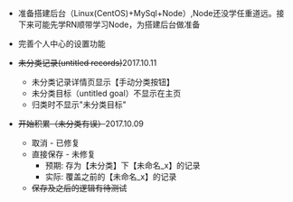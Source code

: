 - 准备搭建后台（Linux(CentOS)+MySql+Node）,Node还没学任重道远。接下来可能先学RN顺带学习Node，为搭建后台做准备
- 完善个人中心的设置功能
- ~~未分类记录(untitled records)~~2017.10.11
    - 未分类记录详情页显示【手动分类按钮】
    - 未分类目标（untitled goal）不显示在主页
    - 归类时不显示"未分类目标"
 
- ~~开始积累（未分类有误）~~2017.10.09
    - 取消 - 已修复
    - 直接保存 - 未修复
        - 预期: 存为【未分类】下【未命名_x】的记录
        - 实际: 覆盖之前的【未命名_x】的记录
    - ~~保存及之后的逻辑有待测试~~
